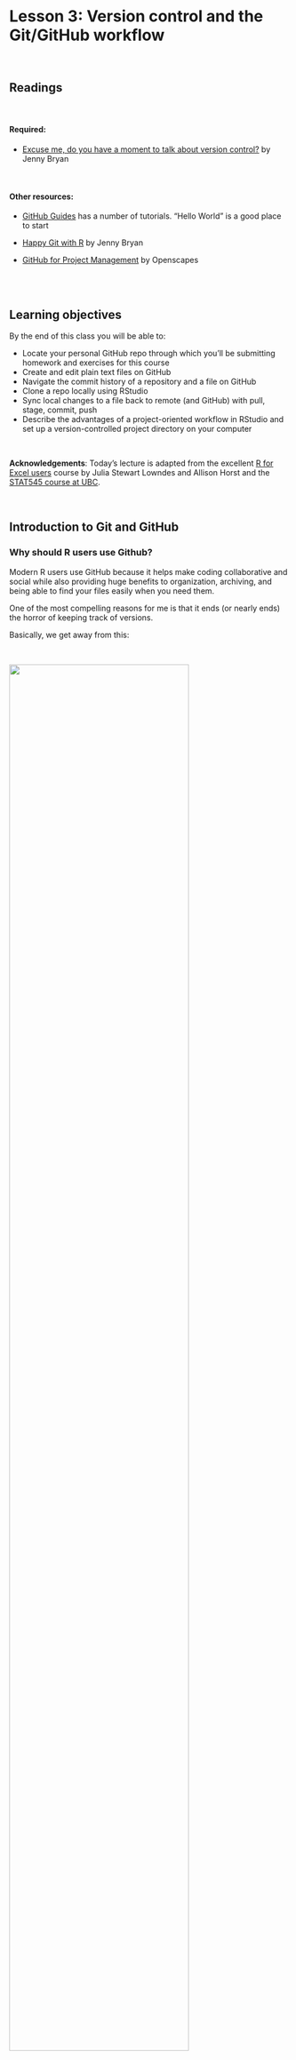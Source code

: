 Lesson 3: Version control and the Git/GitHub workflow
================

<br>

## Readings

<br>

#### Required:

  - [Excuse me, do you have a moment to talk about version
    control?](https://peerj.com/preprints/3159/) by Jenny Bryan

<br>

#### Other resources:

  - [GitHub Guides](https://guides.github.com/) has a number of
    tutorials. “Hello World” is a good place to start

  - [Happy Git with R](https://happygitwithr.com/) by Jenny Bryan

  - [GitHub for Project
    Management](https://openscapes.github.io/series/github-issues.html)
    by Openscapes

<br> <br>

## Learning objectives

By the end of this class you will be able to:

  - Locate your personal GitHub repo through which you’ll be submitting
    homework and exercises for this course
  - Create and edit plain text files on GitHub
  - Navigate the commit history of a repository and a file on GitHub
  - Clone a repo locally using RStudio
  - Sync local changes to a file back to remote (and GitHub) with pull,
    stage, commit, push
  - Describe the advantages of a project-oriented workflow in RStudio
    and set up a version-controlled project directory on your computer

<br>

**Acknowledgements**: Today’s lecture is adapted from the excellent [R
for Excel users](https://rstudio-conf-2020.github.io/r-for-excel/)
course by Julia Stewart Lowndes and Allison Horst and the [STAT545
course at
UBC](https://stat545guidebook.netlify.com/the-version-control-workflow.html).

<br>

## Introduction to Git and GitHub

### Why should R users use Github?

Modern R users use GitHub because it helps make coding collaborative and
social while also providing huge benefits to organization, archiving,
and being able to find your files easily when you need them.

One of the most compelling reasons for me is that it ends (or nearly
ends) the horror of keeping track of versions.

Basically, we get away from this:

<br>

<img src="../img/MessySaves.png" width="80%" /> <br>

This is a nightmare not only because I have NO idea which is truly the
version we used in that analysis we need to update, but because it is
going to take a lot of detective work to see what actually changed
between each file. Also, it is very sad to think about the amount of
time everyone involved is spending on bookkeeping: is everyone
downloading an attachment, dragging it to wherever they organize this on
their own computers, and then renaming everything? Hours and hours of
all of our lives.

But then there is GitHub.

In GitHub, in this example you will likely only see a single file, which
is the most recent version. GitHub’s job is to track who made any
changes and when (so no need to save a copy with your name or date at
the end), and it also requires that you write something human-readable
that will be a breadcrumb for you in the future. It is also designed to
be easy to compare versions, and you can easily revert to previous
versions.

GitHub also supercharges you as a collaborator. First and foremost with
Future You, but also sets you up to collaborate with Future Us\!

GitHub, especially in combination with RStudio, is also game-changing
for publishing and distributing. You can — and we will — publish and
share files openly on the internet.

### What is GitHub? And Git?

OK so what is GitHub? And Git?

  - **Git** is a program that you install on your computer: it is
    version control software that tracks changes to your files over
    time.

  - **Github** is an website that is essentially a social media platform
    for your git-versioned files. GitHub stores all your versioned files
    as an archive, but also as allows you to interact with other
    people’s files and has management tools for the social side of
    software projects. It has many nice features to be able visualize
    differences between
    [images](https://help.github.com/articles/rendering-and-diffing-images/),
    [rendering](https://help.github.com/articles/mapping-geojson-files-on-github/)
    &
    [diffing](https://github.com/blog/1772-diffable-more-customizable-maps)
    map data files, [render text data
    files](https://help.github.com/articles/rendering-csv-and-tsv-data/),
    and [track changes in
    text](https://help.github.com/articles/rendering-differences-in-prose-documents/).

GitHub was developed for software development, so much of the
functionality and terminology that is exciting for professional
programmers (e.g., branches and pull requests) isn’t necessarily the
right place for us as new R users to get started. We’ll get there soon,
but for now, we will be learning and practicing GitHub’s features and
terminology on a “need to know basis” as we start managing our projects
with GitHub.

### Account types

GitHub allows for cloud storage, like Google Drive and Dropbox do. But
there’s a bit more structure than just storing files under your account:

  - Repositories (aka “repos”): All files must be organized into
    repositories. Think of these as self-contained projects. These can
    either be public or private.

  - User Accounts vs. Organization Accounts (aka “Org”): All
    repositories belong to an account:
    
      - A user account is the account you just made, and typically holds
        repositories related to your own work.
      - An Organization account can be owned by multiple people, and
        typically holds repositories relevant to a group (like
        `therkildsen-class`).

Examples:

  - The [ggplot2 repo](https://github.com/tidyverse/ggplot2), within its
    corresponding `tidyverse Org`
  - Our [class website](https://github.com/nt246/NTRES6940-data-science)
    within Nina’s user account `nt246`

### Say hello to your course repo on GitHub

We have created a GitHub Classroom organization for the class. To access
your personal course repo through which you will be submitting your
assignments and communicating with us, click
[here](https://classroom.github.com/a/SA7QIA7g) and select your name
from the list (or just click continue if you don’t see your name there).

Once you land on your repo page, notice that it is hosted within our
course organizational account `therkildsen-class`, not your personal
account (see the path in the top left corner). To make this repo also
show up on your personal account page, click the “Star” bottom on the
top right of the page. Now if you click on the profile information in
the very top right corner, and select the “Your profile” option, you’ll
be taken to your personal account page. Under the “Stars” category, your
course repo should show up (it should be named something like
`therkildsen-class / ntres-6940-YOUR_USER_NAME`). Click on the repo name
to return to your course repo.

## Navigating GitHub

### Make a new file on your course repo

#### Together:

  - Click on the “Create New File” button on your repository’s home
    page.
  - Call it `navigating_github.md`
  - Leave it blank, and commit (“save”) the file by clicking on green
    “commit new file” button at the bottom of the page.
  - Together: Add the URL for our [course
    homepage](https://github.com/nt246/NTRES6940-data-science) to your
    `navigating_github.md` file (click on the pen button to edit),
    together with some commentary
  - Commit the changes

#### Your turn:

  - Now add the URL’s (with commentary) to
    
      - your personal class repo
      - your user account page

  - Commit the changes

  - Now create a new subdirectory for course notes (remember to not use
    spaces in names, so you can call it something like course-notes)

If you can’t figure out how to add a subdirectory, you’re not the first
to wonder. Let’s [ask the
internet](https://github.com/KirstieJane/STEMMRoleModels/wiki/Creating-new-folders-in-GitHub-repository-via-the-browser)

### Exploring the commit history of a repo

We’ll go through this together.

GitHub uses the program Git to keep track of the project’s history.

Users make “commits” to form a commit history

  - Git only tracks the changes associated with a commit, so it doesn’t
    need to take a snapshot of all your files each time.
  - The actual changes are called a diff.

Demostration:

  - View commit history of the [course website
    repo](https://github.com/nt246/NTRES6940-data-science) by clicking
    on the “commits” button on the repo home page.
  - View a recent diff by clicking on the button with the SHA or hash
    code (something like `6c0a5f1`).
  - This is also useful for collaborators to see exactly what you
    changed.
  - View the repository from a while back with the \<\> button.
  - View the history of a file by clicking on the file, then clicking
    “History”.

### Why version control?

  - Don’t fret removing stuff
  - Leave a breadcrumb trail for troubleshooting
  - “Undo” and navigate a previous state
  - Helps you define your work

<br>

## Interfacing with GitHub from our local computers using RStudio

We should all have set up git on our local computers by now and have it
connected to RStudio. If you don’t, follow the instructions
[here](https://github.com/nt246/NTRES6940-data-science/blob/master/lecture_notes/lesson2-rmarkdown-github.md#configure-github)

## Clone your repository using RStudio

We have all identified our course repo on GitHub, i.e. in the cloud.
Now, let’s get it established locally on our computers: that is called
“cloning”.

Let’s clone this repo to our local computer using RStudio. Unlike
downloading, cloning keeps all the version control and user information
bundled with the files.

### Copy the repo address

First, copy the web address of the repository you want to clone. We will
use HTTPS.

> **Aside**: HTTPS is default, but you could alternatively set up with
> SSH. This is more advanced than we will get into here, but allows
> 2-factor authentication. See [Happy Git with
> R](https://happygitwithr.com/credential-caching.html#special-consideration-re-two-factor-authentication)
> for more information. <br>

<img src="../img/gh_repo_clone1.png" width="100%" />

<br>

### RStudio: New Project

Now go back to RStudio, and click on New Project. There are a few
different ways; you could also go to File \> New Project…, or click the
little green + with the R box in the top left. also in the File menu).

<br>

<img src="../img/new_project1.png" width="80%" />

<br>

### Select Version Control

<br>

<img src="../img/new_project2.png" width="80%" />

<br>

### Select Git

Since we are using git.

<br>

<img src="../img/new_project3.png" width="80%" />

<br>

### Paste the repo address

Paste the repo address (which is still in your clipboard) into in the
“Repository URL” field. The “Project directory name” should autofill;
if it does not press *tab*, or type it in. It is best practice to keep
the “Project directory name” THE SAME as the repository name.

When cloned, this repository is going to become a folder on your
computer.

At this point you can save this repo anywhere. There are different
schools of thought but we think it is useful to create a high-level
folder where you will keep your github repos to keep them organized. We
call ours `github` and keep it in our root folder (`~/github`), and so
that is what we will demonstrate here — you are welcome to do the same.
Press “Browse…” to navigate to a folder and you have the option of
creating a new folder. Make sure to not place it in folder tracked by a
cloud storage service (e.g. DropBox, Google Drive or Box).

Finally, click Create Project.

<br>

<img src="../img/new_project4.png" width="80%" />

<br>

### Admire your local repo

If everything went well, the repository will show up in RStudio\!

<br>

<img src="../img/new_project5.png" width="100%" />

<br>

The repository is also saved to the location you specified, and you can
navigate to it as you normally would in Finder or Windows Explorer:

<br>

<img src="../img/new_project6.png" width="80%" />

<br>

Hooray\!

### Inspect your local repo

Let’s notice a few things:

First, our working directory is set to `~/github/r-workshop`, and
`r-workshop` is also named in the top right hand corner.

Second, we have a Git tab in the top right pane\! Let’s click on it.

<br>

<img src="../img/new_project5_annotated.png" width="80%" />

<br>

Our Git tab has 2 items:

  - .gitignore file
  - .Rproj file

These have been added to our repo by RStudio — we can also see them in
the File pane in the bottom right of RStudio. These are helper files
that RStudio has added to streamline our workflow with GitHub and R. We
will talk about these a bit more soon. One thing to note about these
files is that they begin with a period (`.`) which means they are hidden
files: they show up in the Files pane of RStudio but won’t show up in
your Finder or Windows Explorer.

Going back to the Git tab, both these files have little yellow icons
with question marks `?`. This is GitHub’s way of saying: “I am
responsible for tracking everything that happens in this repo, but I’m
not sure what is going on with these files yet. Do you want me to track
them too?”

We will handle this in a moment; first let’s look at the README.md file.

### Edit your README file

Let’s also open up the README.md. This is a Markdown file, which is the
same language we just learned with R Markdown. It’s like an R Markdown
file without the abilities to run R code.

We will edit the file and illustrate how GitHub tracks files that have
been modified (to complement seeing how it tracks files that have been
added.

README files are common in programming; they are the first place that
someone will look to see why code exists and how to run it.

In my README, I’ll write:

    This repo is for my analyses at RStudio::conf(2020). 

When I save this, notice how it shows up in my Git tab. It has a blue
“M”: GitHub is already tracking this file, and tracking it
line-by-line, so it knows that something is different: it’s Modified
with an M.

Great. Now let’s sync back to GitHub in 4 steps.

## Sync from RStudio (local) to GitHub (remote)

Syncing to GitHub.com means 4 steps:

1.  Pull
2.  Stage
3.  Commit
4.  Push

<br>

<img src="../img/commit_steps.png" width="100%" />

<br>

We start off this whole process by clicking on the Commit section.

<br>

<img src="../img/commit_circled.png" width="100%" />

<br>

### Pull

We start off by “Pulling” from the remote repository (GitHub.com) to
make sure that our local copy has the most up-to-date information that
is available online. Right now, since we just created the repo and are
the only ones that have permission to work on it, we can be pretty
confident that there isn’t new information available. But we pull
anyways because this is a very safe habit to get into for when you start
collaborating with yourself across computers or others. Best practice is
to pull often: it costs nothing (other than an internet connection).

Pull by clicking the teal Down Arrow. (Notice also how when you
highlight a filename, a preview of the differences displays below).

<br>

<img src="../img/commit_pull.png" width="100%" />

<br>

### Stage

Let’s click the boxes next to each file. This is called “staging a
file”: you are indicating that you want GitHub to track this file, and
that you will be syncing it shortly. Notice:

  - .Rproj and .gitignore files: the question marks turn into an A
    because these are new files that have been added to your repo
    (automatically by RStudio, not by you).
  - README.md file: the M indicates that this was modified (by you)

These are the codes used to describe how the files are changed, (from
the RStudio
[cheatsheet](http://www.rstudio.com/wp-content/uploads/2016/01/rstudio-IDE-cheatsheet.pdf)):

<br>

<img src="../img/commit_codes_added_modified.png" width="30%" />

<br>

### Commit

Committing is different from saving our files (which we still have to
do\! RStudio will indicate a file is unsaved with red text and an
asterix). We commit a single file or a group of files when we are ready
to save a snapshot in time of the progress we’ve made. Maybe this is
after a big part of the analysis was done, or when you’re done working
for the day.

Committing our files is a 2-step process.

First, you write a “commit message”, which is a human-readable note
about what has changed that will accompany GitHub’s non-human-readable
alphanumeric code to track our files. I think of commit messages like
breadcrumbs to my Future Self: how can I use this space to be useful for
me if I’m trying to retrace my steps (and perhaps in a panic?).

Second, you press Commit.

<br>

<img src="../img/commit_message_arrow.png" width="100%" />

<br>

When we have committed successfully, we get a rather
unsuccessful-looking pop-up message. You can read this message as
“Congratulations\! You’ve successfully committed 3 files, 2 of which
are new\!” It is also providing you with that alphanumeric SHA code that
GitHub is using to track these files.

If our attempt was not successful, we will see an Error. Otherwise,
interpret this message as a joyous one.

> Does your pop-up message say “Aborting commit due to empty commit
> message.”? GitHub is really serious about writing human-readable
> commit messages. <br>

<img src="../img/commit_success.png" width="100%" />

<br>

When we close this window there is going to be (in my opinion) a very
subtle indication that we are not done with the syncing
process.

<br>

<img src="../img/commit_branch_ahead_of_origin_master.png" width="100%" />

<br>

We have successfully committed our work as a breadcrumb-message-approved
snapshot in time, but it still only exists locally on our computer. We
can commit without an internet connection; we have not done anything yet
to tell GitHub that we want this pushed to the remote repo at
GitHub.com. So as the last step, we push.

### Push

The last step in the syncing process is to Push\!

<br>

<img src="../img/commit_push.png" width="100%" />

<br>

Awesome\! We’re done here in RStudio for the moment, let’s check out the
remote on GitHub.com.

## Commit history

The files you added should be on github.com.

Notice how the README.md file we created is automatically displayed at
the bottom. Since it is good practice to have a README file that
identifies what code does (i.e. why it exists), GitHub will display a
Markdown file called README nicely formatted.

<br>

<img src="../img/gh_repo_view.png" width="100%" />

<br>

Let’s also explore the commit history. The 2 commits we’ve made (the
first was when we originally initiated the repo from GitHub.com) are
there\!

## Project-oriented workflows

Let’s go back to RStudio and see how we set up well-organized projects
and workflows for our data analyses.

This GitHub repository is now also an RStudio Project (capital P
Project). This just means that RStudio has saved this additional file
with extension `.Rproj` (ours is `r-workshop.Rproj`) to store specific
settings for this project. It’s a bit of technology to help us get into
the good habit of having a project-oriented workflow.

A [project-oriented
workflow](https://rstats.wtf/project-oriented-workflow.html) means that
we are going to organize all of the relevant things we need for our
analyses in the same place. That means that this is the place where we
keep all of our data, code, figures, notes, etc.

R Projects are great for reproducibility, because our self-contained
working directory will be the **first** place R looks for files.

<!---
Why does this matter? It's convenient for us to have everything associated with our analyses close at-hand.  When we work with different files in R (like data or saved graphs) we always need to tell R where things "live" by identifying its file path. If files are scattered across your computer, we would have to keep track of many different filepaths. So using RStudio Projects and having a project-oriented workflow and mindset makes our analysis less brittle and more portable — across people, time, and computers.  
--->

### Working directory

Now that we have our Project, let’s revisit this important question:
where are we? Now we are in our Project. Everything we do will by
default be saved here so we can be nice and organized.

And this is important because if our friend Allison clones this
repository that you just made and saves it in
`Allison/my/projects/way/over/here`, she will still be able to interact
with your files as you are here.

<img src="../img/RStudio_IDE_projdir.png" width="100%" />

## Project-oriented workflows in action (aka our analytical setup)

Let’s get a bit organized. First, let’s create our a new R Markdown file
where we will do our analyses. This will be nice because you can also
write notes to yourself in this document.

### Create a new Rmd file

So let’s do this (again):

File \> New File \> R Markdown … (or click the green plus in the top
left corner).

Let’s set up this file so we can use it for next class. I’m going to
update the header with a new title and add my name, and then I’m going
to delete the rest of the document so that we have a clean start.

> **Efficiency Tip**: I use Shift - Command - Down Arrow to highlight
> text from my cursor to the end of the document

    ---
    title: "Creating graphs in R with `ggplot2`"
    author: "Julie Lowndes"
    date: "01/27/2020"
    output: html_document
    ---
    # Plots with ggplot2
    We are going to make plots in R and it's going to be amazing.

Now, let’s save it. I’m going to call my file `plots-ggplot.Rmd`.

Notice that when we save this file, it pops up in our Git tab. Git knows
that there is something new in our repo.

Let’s also knit this file. And look: Git also sees the knitted .html.

And let’s practice syncing our file to to GitHub: pull, stage, commit,
push

> **Troubleshooting:** What if a file doesn’t show up in the Git tab and
> you expect that it should? Check to make sure you’ve saved the file.
> If the filename is red with an asterix, there have been changes since
> it was saved. Remember to save before syncing to GitHub\! \#\#\#
> Create data and figures folders

Let’s create a few folders to be organized. Let’s have one for our the
raw data, and one for the figures we will output. We can do this in
RStudio, in the bottom right pane Files pane by clicking the New Folder
button:

  - folder called “data”
  - folder called “figures”

We can press the refresh button in the top-right of this pane (next to
the “More” button) to have these show up in alphabetical order.

Now let’s go to our Finder or Windows Explorer: our new folders are
there as well\!

### Output formats for RMarkdown

After pushing, the rendered html of `plots-ggplot` file should show up
in our GitHub repo after we push it. But how does it look? GitHub just
displays the raw html text file, not the nice-looking rendered version
we’ll see in a browser.

The nicely formatted files you see on GitHub (e.g. typical README pages)
are markdown files (.md in contrast to .Rmd). Fortunately, RMarkdown can
output to this format, along with several others including pdf and word
documents. We can change the output format by changing the settings in
the YAML header of our RMarkdown document. We can change to GitHub
flavored markdown by doing one of the following:

  - When creating your RMarkdown file, click “From template”, and then
    select “GitHub Document
(Markdown)”

![](https://camo.githubusercontent.com/a10832533c888e1af7f9a110dfb635e507951151/687474703a2f2f6161726f6e626167676574742e636f6d2f696d616765732f66726f6d5f74656d706c6174652e706e67)

  - At the top of an RMarkdown file, manually edit the output of the
    GitHub document using the following syntax

<!-- end list -->

    ---
    title: "Title"
    output: 
      github_document: 
        toc: true
    ---

Note: `toc: true` is optional, but it can automatically set up a table
of content for you.

You can find much more information about RMarkdown output formats
[here](https://r4ds.had.co.nz/r-markdown-formats.html). For most of our
work in this course, we will want to use the github\_document output
type because this displays nicely on the GitHub website.

### Move files to data folder

Now let’s try adding a file to our local RStudio project folder so we
can push it to GitHub. One of the data files you will need for your next
problem set is located
[here](https://raw.githubusercontent.com/nt246/NTRES6940-data-science/master/datasets/EconomistData.csv).
Save this file (using File -\> Save Page As in your internet browser)
into the ‘data’ subfolder of your R project.

Now let’s go back to RStudio. We can click on the data folder in the
Files tab and now see this new file.

The data folder also shows up in your Git tab. But the figures folder
does not. That is because GitHub cannot track an empty folder, it can
only track files within a folder.

Let’s sync the data file (we will be able to sync the figures folder
after we’ve generated some plots in our next class). We can stage
multiple files at once by typing Command - A and clicking “Stage” (or
using the space bar). To Sync: pull - stage - commit - push\!

### Activity

Edit your README either directly on GitHub or in RStudio and practice
syncing (pull, stage, commit, push). For example,

  - Indicate whether you’re taking the course for credit
  - Add a fun fact about yourself
  - Add another line of text

Explore your Commit History, and discuss with your neighbor.

## Committing - how often? Tracking changes in your files

Whenever you make changes to the files in Github, you will walk through
the Pull -\> Stage -\> Commit -\> Push steps.

I tend to do this every time I finish a task (basically when I start
getting nervous that I will lose my work). Once something is committed,
it is very difficult to lose it.

## Adding version control to a pre-existing R-project

You may have been working on an RStudio project earlier and now you want
to add version control through GitHub. You can easily set that up with
[these instructions](https://happygitwithr.com/new-github-first.html) by
from Happy Git with R by Jenny Bryan.

<br>

## Issues

Let’s go back to our repo on GitHub.com, and talk about Issues.

Issues “track ideas, enhancements, tasks, or bugs for work on GitHub.” -
[GitHub help article](https://help.github.com/en/articles/about-issues).

You can create an issue for a topic, track progress, others ask
questions, provide links and updates, close issue when completed.

In a public repo, anyone with a username can create and comment on
issues. In a private repo, only users with permission can create and
comment on issues, or see them at all.

GitHub search is awesome – will search code and issues\!

### Issues in the wild\!

Here are some examples of “traditional” and “less traditional” Issues:

Bug reports, code, feature, & help requests:
[ggplot2](https://github.com/tidyverse/ggplot2/issues)

<br>

<img src="../img/issues_ggplot2.png" width="100%" />

<br>

Project submissions and progress tracking:
[MozillaFestival](https://github.com/MozillaFestival/mozfest-program-2018/issues)

<br>

<img src="../img/issues_MozillaFestival.png" width="100%" />

<br>

Private conversations and archiving: [OHI Fellows
(private)](https://github.com/OHI-Science/globalfellows-issues/issues/)

<br>

<img src="../img/issues_globalfellows.png" width="100%" />

<br>

### END **GitHub** session\!
